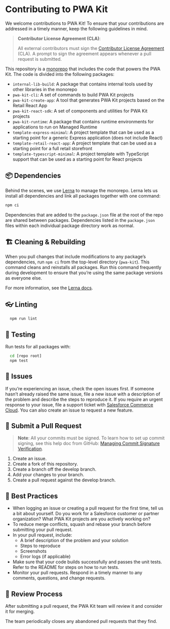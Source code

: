 # Contributing to PWA Kit

We welcome contributions to PWA Kit! To ensure that your contributions are addressed in a timely manner, keep the following guidelines in mind.

> **Contributor License Agreement (CLA)**:
>
> All external contributors must sign the [Contributor License Agreement](https://cla.salesforce.com/sign-cla) (CLA). A prompt to sign the agreement appears whenever a pull request is submitted.

This repository is a [monorepo](https://en.wikipedia.org/wiki/Monorepo) that includes the code that powers the PWA Kit. The code is divided into the following packages:

- `internal-lib-build`: A package that contains internal tools used by other libraries in the monorepo 
- `pwa-kit-cli`: A set of commands to build PWA Kit projects
- `pwa-kit-create-app`: A tool that generates PWA Kit projects based on the Retail React App
- `pwa-kit-react-sdk`: A set of components and utilities for PWA Kit projects
- `pwa-kit-runtime`: A package that contains runtime environments for applications to run on Managed Runtime
- `template-express-minimal`: A project template that can be used as a starting point for a generic Express application (does not include React)
- `template-retail-react-app`: A project template that can be used as a starting point for a full retail storefront
- `template-typescript-minimal`: A project template with TypeScript support that can be used as a starting point for React projects

## 📦 Dependencies

Behind the scenes, we use [Lerna](https://lerna.js.org/) to manage the monorepo. Lerna lets
us install all dependencies and link all packages together with one command:

```bash
npm ci
```

Dependencies that are added to the `package.json` file at the root of the
repo are shared between packages. Dependencies listed in the
`package.json` files within each individual package directory work as normal.

## 🏗️ Cleaning & Rebuilding

When you pull changes that include modifications to any package’s dependencies, run `npm ci` from the top-level directory (`pwa-kit`). This command cleans and reinstalls all packages. Run this command frequently during development to ensure that you’re using the same package versions as everyone else.

For more information, see the [Lerna docs](https://lerna.js.org/).

## 👓 Linting

```bash
  npm run lint
```

## 🧪 Testing

Run tests for all packages with:

```bash
  cd [repo root]
  npm test
```

## 🐛 Issues

If you’re experiencing an issue, check the open issues first. If someone hasn’t already raised the same issue, file a new issue with a description of the problem and describe the steps to reproduce it. If you require an urgent response to your issue, file a support ticket with [Salesforce Commerce Cloud](https://help.salesforce.com/). You can also create an issue to request a new feature.

## 🎁 Submit a Pull Request

> **Note**: All your commits must be signed. To learn how to set up commit signing, see this help doc from GitHub: [Managing Commit Signature Verification](https://docs.github.com/en/authentication/managing-commit-signature-verification).

1. Create an issue.
2. Create a fork of this repository.
3. Create a branch off the develop branch.
4. Add your changes to your branch.
5. Create a pull request against the develop branch.

## 🏅 Best Practices

-   When logging an issue or creating a pull request for the first time, tell us a bit about yourself. Do you work for a Salesforce customer or partner organization? What PWA Kit projects are you actively working on?
-   To reduce merge conflicts, squash and rebase your branch before submitting your pull request.
-   In your pull request, include:
    -   A brief description of the problem and your solution
    -   Steps to reproduce
    -   Screenshots
    -   Error logs (if applicable)
-   Make sure that your code builds successfully and passes the unit tests. Refer to the README for steps on how to run tests.
-   Monitor your pull requests. Respond in a timely manner to any comments, questions, and change requests.

## 👀 Review Process

After submitting a pull request, the PWA Kit team will review it and consider it for merging.

The team periodically closes any abandoned pull requests that they find.
